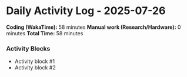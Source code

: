 # Daily Activity Log - 2025-07-26

**Coding (WakaTime):** 58 minutes
**Manual work (Research/Hardware):** 0 minutes
**Total Time:** 58 minutes

### Activity Blocks
- Activity block #1
- Activity block #2
